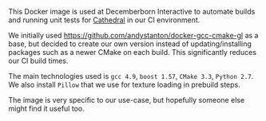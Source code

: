 This Docker image is used at Decemberborn Interactive to automate
builds and running unit tests for [Cathedral](http://decemberborn.com/games/cathedral) in our CI environment.

We initially used https://github.com/andystanton/docker-gcc-cmake-gl
as a base, but decided to create our own version instead of
updating/installing packages such as a newer CMake on each build. This
significantly reduces our CI build times.

The main technologies used is `gcc 4.9`, `boost 1.57`, `CMake 3.3`,
`Python 2.7`. We also install `Pillow` that we use for texture loading
in prebuild steps.

The image is very specific to our use-case, but hopefully someone
else might find it useful too.

